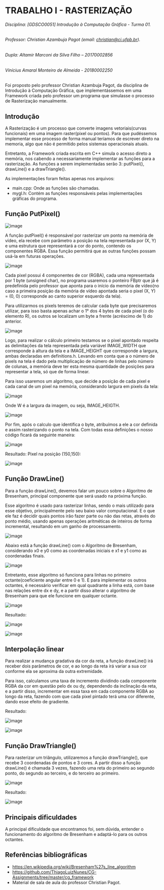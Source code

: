 # TRABALHO I - RASTERIZAÇÃO
###### Disciplina: [GDSCO0051] Introdução à Computação Gráfica - Turma 01. 
###### Professor: Christian Azambuja Pagot (email: christian@ci.ufpb.br).
###### Dupla: Altamir Marconi da Silva Filho – 20170002856
######      Vinícius Amaral Monteiro de Almeida - 20180002250

  Foi proposto pelo professor Christian Azambuja Pagot, da disciplina de Introdução à Computação Gráfica,  que implementássemos em uma Framework criada pelo professor um programa que simulasse o processo de Rasterização manualmente.

## Introdução

   A Rasterização é um processo que converte imagens vetoriais(curvas funcionais) em uma imagem raster(pixel ou pontos). Para que pudéssemos implementar esse processo de forma manual teríamos de escrever direto na memoria, algo que não é permitido pelos sistemas operacionais atuais.
   
   Entretanto, a Framework criada escrita em C++ simula o acesso direto a memória, nos cabendo a necessariamente implementar as funções para a rasterização. As funções a serem implementadas serão 3: putPixel(), drawLine() e a drawTriangle().
   
   As implementações foram feitas apenas nos arquivos:
* main.cpp: Onde as funções são chamadas.
* mygl.h: Contém as funções responsáveis pelas implementações gráficas do programa.

## Função PutPixel()

![image](https://user-images.githubusercontent.com/52431296/61233148-3dcd0700-a706-11e9-91f1-4a65278b760c.png)

  A função putPixel() é responsável por rasterizar um ponto na memória de vídeo, ela recebe com parâmetro a posição na tela representada por (X, Y) e uma estrutura que representará a cor do ponto, contendo os componentes RGBA. Essa função permitirá que as outras funções possam usá-la em futuras operações.
  
![image](https://user-images.githubusercontent.com/52431296/61233315-aae09c80-a706-11e9-9475-ac6470663ee2.png)

  Cada pixel possui 4 componentes de cor (RGBA), cada uma representada por 1 byte (unsigned char), no programa usaremos o ponteiro FBptr que já é predefinida pelo professor que aponta para o início da memória de vídeo(no caso a primeira posição da memória de vídeo apontada seria o pixel (X, Y) = (0, 0) corresponde ao canto superior esquerdo da tela).
  
  Para utilizarmos os pixels teremos de calcular cada byte que precisaremos utilizar, para isso basta apenas achar o 1° dos 4 bytes de cada pixel (o do elemento R), os outros se localizam um byte a frente (acréscimo de 1) do anterior.
  
  ![image](https://user-images.githubusercontent.com/52431296/61233353-c350b700-a706-11e9-968d-e6d920872883.png)
  
  Logo, para realizar o cálculo primeiro testamos se o pixel apontado respeita as delimitações da tela representada pela variável IMAGE_WIDTH que corresponde à altura da tela e a IMAGE_HEIGHT que corresponde a largura, ambas declaradas em definitions.h. Levando em conta que a o número de pixels na tela é dado pela multiplicação de número de linhas pelo número de colunas, a memória deve ter esta mesma quantidade de posições para representar a tela, só que de forma linear.
  
  Para isso usaremos um algoritmo, que decide a posição de cada pixel e cada canal de um pixel na memória, considerando largura em pixels da tela:
  
  ![image](https://user-images.githubusercontent.com/52431296/61233394-dbc0d180-a706-11e9-9341-679e76f20415.png)

  Onde W é a largura da imagem, ou seja, IMAGE_HEIGTH.
  
  ![image](https://user-images.githubusercontent.com/52431296/61233431-eaa78400-a706-11e9-89f9-f01658ce0178.png)
  
  Por fim, após o calculo que identifica o byte, atribuímos a ele a cor definida e assim rasterizando o ponto na tela. Com todas essa definições o nosso código ficará da seguinte maneira:
  
  ![image](https://user-images.githubusercontent.com/52431296/61233453-fa26cd00-a706-11e9-81a6-14be464e7318.png)
  
  Resultado: Pixel na posição (150,150):
  
  ![image](https://user-images.githubusercontent.com/52431296/61233480-0ca10680-a707-11e9-8b48-58d494184806.png)
  
## Função DrawLine()

  Para a função drawLine(), devemos falar um pouco sobre o Algoritmo de Bresenham, principal componente que será usado na próxima função. 
  
  Esse algoritmo é usado para rasterizar linhas, sendo o mais utilizado para esse objetivo,  principalmente pelo seu baixo valor computacional. E o que ele faz é decidir quais pontos irão fazer parte ou não das retas, através do ponto médio, usando apenas operações aritméticas de inteiros de forma incremental, resultando em um ganho de processamento.
  
  ![image](https://user-images.githubusercontent.com/52431296/61233649-65709f00-a707-11e9-87ea-fc1f3590239d.png)
  
  Abaixo está a função drawLine() com  o Algoritmo de Bresenham, considerando x0 e y0 como as coordenadas iniciais e x1 e y1 como as coordenadas finais.
  
  ![image](https://user-images.githubusercontent.com/52431296/61233676-74575180-a707-11e9-8e5c-33c2f3d32e0b.png)

  Entretanto, esse algoritmo só funciona para linhas no primeiro octante(coeficiente angular entre 0 e 1). E para implementar os outros octantes, é necessário verificar em qual quadrante a linha está, com base nas relações entre dx e dy, e a partir disso alterar o algoritmo de Bresenham para que ele funcione em qualquer octante.
  
  ![image](https://user-images.githubusercontent.com/52431296/61233693-83d69a80-a707-11e9-80c8-3eb2dcd2b07c.png)
  
  Resultado:
  
  ![image](https://user-images.githubusercontent.com/52431296/61233726-99e45b00-a707-11e9-924d-e02d89af62fc.png)

  ![image](https://user-images.githubusercontent.com/52431296/61233748-a963a400-a707-11e9-9b02-af88dca316bd.png)
  
  ## Interpolação linear
  
  Para realizar a mudança gradativa da cor da reta, a função drawLine() irá receber dois parâmetros de cor, e ao longo da reta irá variar a sua cor conforme ela se aproxima da outra extremidade.
  
  Para isso, calculamos uma taxa de incremento dividindo cada componente RGBA da cor em questão pelo dx ou dy, dependendo da inclinação da reta, e a partir disso, incrementar em essa taxa em cada componente RGBA ao longo da reta, fazendo com que cada pixel pintado terá uma cor diferente, dando esse efeito de gradiente.
  
  Resultado:

![image](https://user-images.githubusercontent.com/52431296/61233816-d912ac00-a707-11e9-81dd-4a3fde6d5d93.png)

![image](https://user-images.githubusercontent.com/52431296/61233830-e039ba00-a707-11e9-8052-38f9d5593c16.png)

## Função DrawTriangle()

  Para rasterizar um triângulo, utilizaremos a função drawTriangle(), que  recebe 3 coordenadas de pontos e 3 cores. A partir disso a função drawLine() é chamada 3 vezes, fazendo uma reta do primeiro ao segundo ponto, do segundo ao terceiro, e do terceiro ao primeiro.
  
  ![image](https://user-images.githubusercontent.com/52431296/61233902-0e1efe80-a708-11e9-8f83-d5949df97a04.png)

  Resultado:
  
  ![image](https://user-images.githubusercontent.com/52431296/61233921-1bd48400-a708-11e9-9acc-fe2ba0a82b7a.png)
  
## Principais dificuldades

  A principal dificuldade que encontramos foi, sem dúvida, entender o funcionamento do algoritmo de Bresenham e adaptá-lo para os outros octantes.
  
## Referências bibliográficas

* https://en.wikipedia.org/wiki/Bresenham%27s_line_algorithm
* https://github.com/ThiagoLuizNunes/CG-Assignments/tree/master/cg_framework
* Material de sala de aula do professor Christian Pagot.





  
  




  
  

